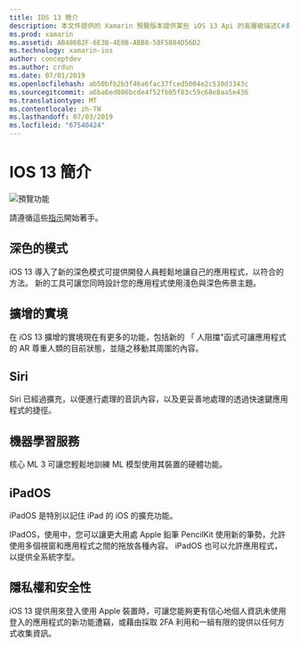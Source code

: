 ```yaml
---
title: IOS 13 簡介
description: 本文件提供的 Xamarin 預覽版本提供某些 iOS 13 Api 的高層級描述C#繫結。
ms.prod: xamarin
ms.assetid: AB486B2F-6E3B-4E0B-ABB8-58F5804D56D2
ms.technology: xamarin-ios
author: conceptdev
ms.author: crdun
ms.date: 07/01/2019
ms.openlocfilehash: ab50bfb2b3f46a6fac37fced5004e2c530d3343c
ms.sourcegitcommit: a6ba6ed086bcde4f52fb05f83c59c68e8aa5e436
ms.translationtype: MT
ms.contentlocale: zh-TW
ms.lasthandoff: 07/03/2019
ms.locfileid: "67540424"
---
```

# <a name="introduction-to-ios-13"></a>IOS 13 簡介

![預覽功能](~/media/shared/preview.png)

請遵循這些[指示](~/ios/platform/ios13/get-started.md)開始著手。

## <a name="dark-mode"></a>深色的模式

iOS 13 導入了新的深色模式可提供開發人員輕鬆地讓自己的應用程式，以符合的方法。 新的工具可讓您同時設計您的應用程式使用淺色與深色佈景主題。

## <a name="augmented-reality"></a>擴增的實境

在 iOS 13 擴增的實境現在有更多的功能，包括新的 「 人阻擋"函式可讓應用程式的 AR 尊重人類的目前狀態，並隨之移動其周圍的內容。

## <a name="siri"></a>Siri

Siri 已經過擴充，以便進行處理的音訊內容，以及更妥善地處理的透過快速鍵應用程式的捷徑。

## <a name="machine-learning"></a>機器學習服務

核心 ML 3 可讓您輕鬆地訓練 ML 模型使用其裝置的硬體功能。

## <a name="ipados"></a>iPadOS

iPadOS 是特別以記住 iPad 的 iOS 的擴充功能。

IPadOS，使用中，您可以讓更大用處 Apple 鉛筆 PencilKit 使用新的筆勢，允許使用多個視窗和應用程式之間的拖放各種內容。 iPadOS 也可以允許應用程式，以提供全系統字型。

## <a name="privacy-and-security"></a>隱私權和安全性

iOS 13 提供用來登入使用 Apple 裝置時，可讓您能夠更有信心地個人資訊未使用登入的應用程式的新功能遭竊，或藉由採取 2FA 利用和一組有限的提供以任何方式收集資訊。
